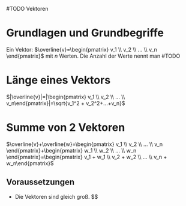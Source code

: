 #TODO Vektoren
# Grundlagen und Grundbegriffe
Ein Vektor:
$\overline{v}=\begin{pmatrix} v_1 \\ v_2 \\ ... \\ v_n \end{pmatrix}$
mit $n$ Werten. Die Anzahl der Werte nennt man #TODO
# Länge eines Vektors

$|\overline{v}|=|\begin{pmatrix} v_1 \\ v_2 \\ ... \\ v_n\end{pmatrix}|=\sqrt{v_1^2 + v_2^2+...+v_n}$
# Summe von 2 Vektoren

$\overline{v}+\overline{w}=\begin{pmatrix} v_1 \\ v_2 \\ ... \\ v_n \end{pmatrix}+\begin{pmatrix} w_1 \\ w_2 \\ ... \\ w_n \end{pmatrix}=\begin{pmatrix} v_1 + w_1 \\ v_2 + w_2 \\ ... \\ v_n + w_n\end{pmatrix}$
## Voraussetzungen
- Die Vektoren sind gleich groß. $$


